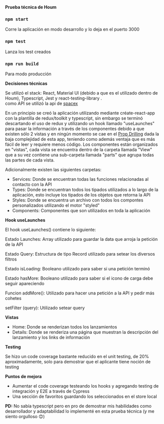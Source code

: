 **Prueba técnica de Houm**

### `npm start`

Corre la aplicación en modo desarrollo y lo deja en el puerto 3000

### `npm test`

Lanza los test creados

### `npm run build`

Para modo producción

**Decisiones técnicas**

Se utilizó el stack: React, Material UI (debido a que es el utilizado dentro de Houm), Typescript, Jest y react-testing-library .\
como API se utilizó la api de [spacex](https://docs.spacexdata.com/)

En un principio se creó la aplicación utilizando mediante créate-react-app con la plantilla de redux/toolkit y typescript, sin embargo se terminó descartando el uso de redux y utilizando un hook llamado &quot;useLaunches&quot; para pasar la información a través de los componentes debido a que existen sólo 2 vistas y en ningún momento se cae en el [Prop Drilling](https://kentcdodds.com/blog/prop-drilling) dada la baja complejidad de esta app, teniendo como además ventaja que es más fácil de leer y requiere menos código. Los componentes están organizados en &quot;vistas&quot;, cada vista se encuentra dentro de la carpeta llamada &quot;View&quot; que a su vez contiene una sub-carpeta llamada &quot;parts&quot; que agrupa todas las partes de cada vista.

Adicionalmente existen las siguientes carpetas:

- Services: Donde se encuentran todas las funciones relacionadas al contacto con la API
- Types: Donde se encuentran todos los tipados utilizados a lo largo de la aplicación, esto incluye los tipados de los objetos que retorna la API
- Styles: Donde se encuentra un archivo con todos los compontes personalizados utilizando el motor &quot;styled&quot;
- Components: Componentes que son utilizados en toda la aplicación

**Hook useLaunches**

El hook useLaunches() contiene lo siguiente:

Estado Launches: Array utilizado para guardar la data que arroja la petición de la API

Estado Query: Estructura de tipo Record utilizado para setear los diversos filtros

Estado isLoading: Booleano utilizado para saber si una petición terminó

Estado hasMore: Booleano utilizado para saber si el icono de carga debe seguir apareciendo

Funcion addMore(): Utilizado para hacer una petición a la API y pedir más cohetes

setFilter (query): Utilizado setear query

**Vistas**

- Home: Donde se renderizan todos los lanzamientos
- Details: Donde se renderiza una página que muestran la descripción del lanzamiento y los links de información

**Testing**

Se hizo un code coverage bastante reducido en el unit testing, de 20% aproximadamente, solo para demostrar que el aplicante tiene noción de testing

**Puntos de mejora**

- Aumentar el code coverage testeando los hooks y agregando testing de integración y E2E a través de Cypress
- Una sección de favoritos guardando los seleccionados en el store local

**PD:** No sabía typescript pero en pro de demostrar mis habilidades como desarrollador y adaptabilidad lo implementé en esta prueba técnica (y me siento orgulloso 😊)
